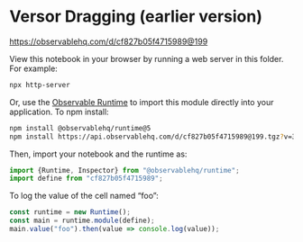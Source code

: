 # Versor Dragging (earlier version)

https://observablehq.com/d/cf827b05f4715989@199

View this notebook in your browser by running a web server in this folder. For
example:

~~~sh
npx http-server
~~~

Or, use the [Observable Runtime](https://github.com/observablehq/runtime) to
import this module directly into your application. To npm install:

~~~sh
npm install @observablehq/runtime@5
npm install https://api.observablehq.com/d/cf827b05f4715989@199.tgz?v=3
~~~

Then, import your notebook and the runtime as:

~~~js
import {Runtime, Inspector} from "@observablehq/runtime";
import define from "cf827b05f4715989";
~~~

To log the value of the cell named “foo”:

~~~js
const runtime = new Runtime();
const main = runtime.module(define);
main.value("foo").then(value => console.log(value));
~~~

